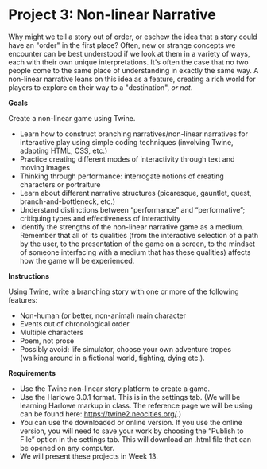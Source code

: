 # Project 3: Non-linear Narrative



Why might we tell a story out of order, or eschew the idea that a story could have an "order" in the first place? Often, new or strange concepts we encounter can be best understood if we look at them in a variety of ways, each with their own unique interpretations. It's often the case that no two people come to the same place of understanding in exactly the same way. A non-linear narrative leans on this idea as a feature, creating a rich world for players to explore on their way to a "destination", *or not*.

**Goals**

Create a non-linear game using Twine.

- Learn how to construct branching narratives/non-linear narratives for interactive play using simple coding techniques (involving Twine, adapting HTML, CSS, etc.)
- Practice creating different modes of interactivity through text and moving images
- Thinking through performance: interrogate notions of creating characters or portraiture
- Learn about different narrative structures (picaresque, gauntlet, quest, branch-and-bottleneck, etc.)
- Understand distinctions between “performance” and “performative”; critiquing types and effectiveness of interactivity
- Identify the strengths of the non-linear narrative game as a medium. Remember that all of its qualities (from the interactive selection of a path by the user, to the presentation of the game on a screen, to the mindset of someone interfacing with a medium that has these qualities) affects how the game will be experienced.

**Instructions**

Using [Twine](https://twinery.org/), write a branching story with one or more of the following features:
- Non-human (or better, non-animal) main character
- Events out of chronological order
- Multiple characters
- Poem, not prose
- Possibly avoid: life simulator, choose your own adventure tropes (walking around in a fictional world, fighting, dying etc.).

**Requirements**

- Use the Twine non-linear story platform to create a game.
- Use the Harlowe 3.0.1 format. This is in the settings tab. (We will be learning Harlowe markup in class. The reference page we will be using can be found here: https://twine2.neocities.org/.)
- You can use the downloaded or online version. If you use the online version, you will need to save your work by choosing the “Publish to File” option in the settings tab. This will download an .html file that can be opened on any computer.
- We will present these projects in Week 13.
